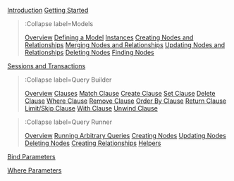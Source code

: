 [Introduction](/)
[Getting Started](/docs/Getting-Started)

> :Collapse label=Models
> 
> [Overview](/docs/Models/Overview)
> [Defining a Model](/docs/Models/Defining-a-Model)
> [Instances](/docs/Models/Instances)
> [Creating Nodes and Relationships](/docs/Models/Creating-Nodes-and-Relationships)
> [Merging Nodes and Relationships](/docs/Models/Merging-Nodes-and-Relationships)
> [Updating Nodes and Relationships](/docs/Models/Updating-Nodes-and-Relationships)
> [Deleting Nodes](/docs/Models/Deleting-Nodes)
> [Finding Nodes](/docs/Models/Finding-Nodes)

[Sessions and Transactions](/docs/Sessions-and-Transactions)

> :Collapse label=Query Builder
> 
> [Overview](/docs/QueryBuilder/Overview)
> [Clauses](/docs/QueryBuilder/Clauses)
> [Match Clause](/docs/QueryBuilder/Match-Clause)
> [Create Clause](/docs/QueryBuilder/Create-Clause)
> [Set Clause](/docs/QueryBuilder/Set-Clause)
> [Delete Clause](/docs/QueryBuilder/Delete-Clause)
> [Where Clause](/docs/QueryBuilder/Where-Clause)
> [Remove Clause](/docs/QueryBuilder/Remove-Clause)
> [Order By Clause](/docs/QueryBuilder/Order-By-Clause)
> [Return Clause](/docs/QueryBuilder/Return-Clause)
> [Limit/Skip Clause](/docs/QueryBuilder/Limit-Skip-Clause)
> [With Clause](/docs/QueryBuilder/With-Clause)
> [Unwind Clause](/docs/QueryBuilder/Unwind-Clause)

> :Collapse label=Query Runner
> 
> [Overview](/docs/QueryRunner/Overview)
> [Running Arbitrary Queries](/docs/QueryRunner/Running-Arbitrary-Queries)
> [Creating Nodes](/docs/QueryRunner/Creating-Nodes)
> [Updating Nodes](/docs/QueryRunner/Updating-Nodes)
> [Deleting Nodes](/docs/QueryRunner/Deleting-Nodes)
> [Creating Relationships](/docs/QueryRunner/Creating-Relationships)
> [Helpers](/docs/QueryRunner/Helpers)

[Bind Parameters](/docs/Bind-Parameters)

[Where Parameters](/docs/Where-Parameters)